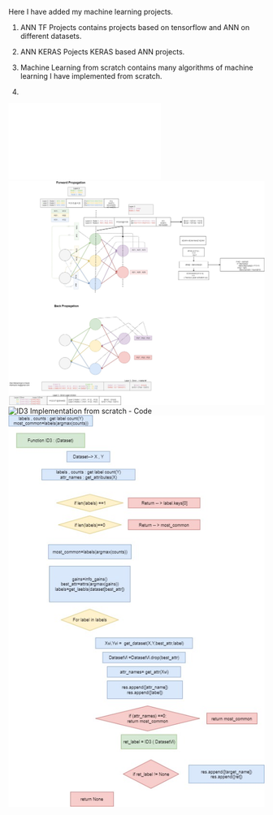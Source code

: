 Here I have added my machine learning projects.

1. ANN TF Projects contains projects based on tensorflow and ANN on different datasets.
2. ANN KERAS Pojects KERAS based ANN projects.
3. Machine Learning from scratch contains many algorithms of machine learning I have implemented from scratch.




1.
![NN Implementation from scratch - Code ](Machine_Learning_Algo_From_Scratch/ID3_with_continuous_feature_support_exp.py)
![Flowchart](Algorihms/NN.jpg)
![ID3 Implementation from scratch - Code ](Machine_Learning_Algo_From_Scratch/ANN_From_Scratch_modular_class.ipynb)
![Flowchart](Algorihms/ID3.jpg)

